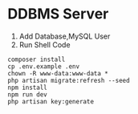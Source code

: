 # DDBMS Server

1. Add Database,MySQL User
2. Run Shell Code
```shell
composer install 
cp .env.example .env
chown -R www-data:www-data *
php artisan migrate:refresh --seed
npm install
npm run dev
php artisan key:generate
```
